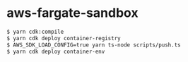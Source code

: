 # aws-fargate-sandbox

```bash
$ yarn cdk:compile
$ yarn cdk deploy container-registry
$ AWS_SDK_LOAD_CONFIG=true yarn ts-node scripts/push.ts
$ yarn cdk deploy container-env
```